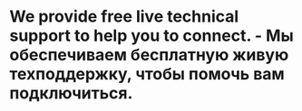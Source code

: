 # We provide free live technical support to help you to connect. - Мы обеспечиваем бесплатную живую техподдержку, чтобы помочь вам подключиться.
